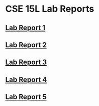# **CSE 15L Lab Reports**

## [Lab Report 1](lab-report-1-week-2.html)
## [Lab Report 2](lab-report-2-week-4.html)
## [Lab Report 3](lab-report-3-week-6.html)
## [Lab Report 4](lab-report-4-week-8.html)
## [Lab Report 5](lab-report-5-week-10.html)